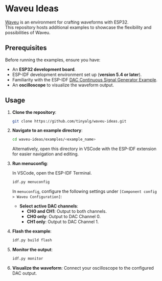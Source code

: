 # Waveu Ideas

[Waveu](https://github.com/tinyalg/waveu) is an environment for crafting waveforms with ESP32.  
This repository hosts additional examples to showcase the flexibility and possibilities of Waveu.

## Prerequisites

Before running the examples, ensure you have:

- An **ESP32 development board**.
- ESP-IDF development environment set up (**version 5.4 or later**).
- Familiarity with the ESP-IDF [DAC Continuous Signal Generator Example](https://github.com/espressif/esp-idf/tree/v5.4/examples/peripherals/dac/dac_continuous/signal_generator).
- An **oscilloscope** to visualize the waveform output.

## Usage

1. **Clone the repository**:
   ```bash
   git clone https://github.com/tinyalg/waveu-ideas.git
   ```

2. **Navigate to an example directory**:
   ```bash
   cd waveu-ideas/examples/<example_name>
   ```
   Alternatively, open this directory in VSCode with the ESP-IDF extension for easier navigation and editing.

3. **Run menuconfig**:

   In VSCode, open the ESP-IDF Terminal.
   ```bash
   idf.py menuconfig
   ```
   In `menuconfig`, configure the following
   settings under `[Component config > Waveu Configuration]`:

   - **Select active DAC channels**:
     - **CH0 and CH1**: Output to both channels.
     - **CH0 only**: Output to DAC Channel 0.
     - **CH1 only**: Output to DAC Channel 1.  

4. **Flash the example**:
   ```bash
   idf.py build flash
   ```

5. **Monitor the output**:
   ```bash
   idf.py monitor
   ```

6. **Visualize the waveform**:
   Connect your oscilloscope to the configured DAC output.
